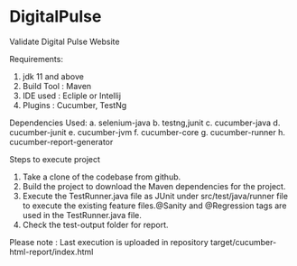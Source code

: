 # DigitalPulse
Validate Digital Pulse Website

Requirements:
1. jdk 11 and above
2. Build Tool : Maven
3. IDE used : Ecliple or Intellij
4. Plugins : Cucumber, TestNg

Dependencies Used: 
	a. selenium-java
	b. testng,junit
	c. cucumber-java
	d. cucumber-junit
	e. cucumber-jvm
	f. cucumber-core
	g. cucumber-runner
	h. cucumber-report-generator

Steps to execute project

1. Take a clone of the codebase from github.
2. Build the project to download the Maven dependencies for the project.
3. Execute the TestRunner.java file as JUnit under src/test/java/runner file to execute the existing feature files.@Sanity and @Regression tags are used in the TestRunner.java file. 
4. Check the test-output folder for report.

Please note : Last execution is uploaded in repository target/cucumber-html-report/index.html
